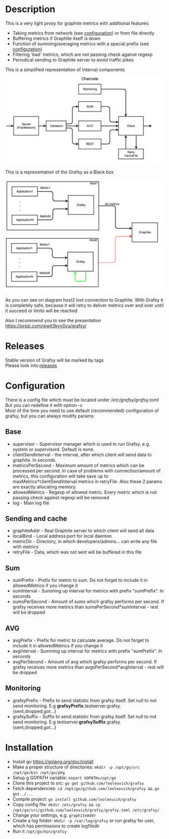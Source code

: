 # Description

This is a very light proxy for graphite metrics with additional features:
- Taking metrics from network (see [configuration](https://github.com/leoleovich/grafsy#configuration)) or from file directly
- Buffering metrics if Graphite itself is down
- Function of summing/averaging metrics with a special prefix (see [configuration](https://github.com/leoleovich/grafsy#configuration))
- Filtering 'bad' metrics, which are not passing check against regexp
- Periodical sending to Graphite server to avoid traffic pikes

This is a simplified representation of internal components

![](https://raw.githubusercontent.com/leoleovich/images/master/Grafsy%20Program%20schema.png)

This is a representation of the Grafsy as a Black box

![](https://raw.githubusercontent.com/leoleovich/images/master/Grafsy.png)

As you can see on diagram host2 lost connection to Graphite. With Grafsy it is completely safe, because it will retry to deliver metrics over and over until it succeed or limits will be reached


Also I recommend you to see the presentation https://prezi.com/giwit3kyy0vu/grafsy/

# Releases

Stable version of Grafsy will be marked by tags  
Please look into [releases](https://github.com/leoleovich/grafsy/releases)  

# Configuration

There is a config file which must be located under */etc/grafsy/grafsy.toml*  
But you can redefine it with option *-c*  
Most of the time you need to use default (recommended) configuration of grafsy, but you can always modify params:

## Base

- supervisor - Supervisor manager which is used to run Grafsy. e.g. system or supervisord. Default is none.
- clientSendInterval - the interval, after which client will send data to graphite. In seconds.
- metricsPerSecond - Maximum amount of metrics which can be processed per second.
    In case of problems with connection/amount of metrics, this configuration will take save up to maxMetrics\*clientSendInterval metrics in retryFile.
    Also these 2 params are exactly allocating memory.
- allowedMetrics - Regexp of allowed metric. Every metric which is not passing check against regexp will be removed
- log - Main log file

## Sending and cache

- graphiteAddr - Real Graphite server to which client will send all data
- localBind - Local address:port for local daemon
- metricDir - Directory, in which developers/admins... can write any file with metrics
- retryFile - Data, which was not sent will be buffered in this file

## Sum

- sumPrefix - Prefix for metric to sum. Do not forget to include it in allowedMetrics if you change it
- sumInterval - Summing up interval for metrics with prefix "sumPrefix". In seconds
- sumsPerSecond - Amount of sums which grafsy performs per second. If grafsy receives more metrics than sumsPerSecond*sumInterval - rest will be dropped

## AVG

- avgPrefix - Prefix for metric to calculate average. Do not forget to include it in allowedMetrics if you change it
- avgInterval - Summing up interval for metrics with prefix "sumPrefix". In seconds
- avgPerSecond - Amount of avg which grafsy performs per second. If grafsy receives more metrics than avgsPerSecond*avgInterval - rest will be dropped

## Monitoring

- grafsyPrefix - Prefix to send statistic from grafsy itself. Set null to not send monitoring. E.g **grafsyPrefix**.testserver.grafsy.{sent,dropped,got...}
- grafsySuffix - Suffix to send statistic from grafsy itself. Set null to not send monitoring. E.g testserver.**grafsySuffix**.grafsy.{sent,dropped,got...}

# Installation

- Install go https://golang.org/doc/install
- Make a proper structure of directories: ```mkdir -p /opt/go/src /opt/go/bin /opt/go/pkg```
- Setup g GOPATH variable: ```export GOPATH=/opt/go```
- Clone this project to src: ```go get github.com/leoleovich/grafsy```
- Fetch dependencies: ```cd /opt/go/github.com/leoleovich/grafsy && go get ./...```
- Compile project: ```go install github.com/leoleovich/grafsy```
- Copy config file: ```mkdir /etc/grafsy && cp /opt/go/src/github.com/leoleovich/grafsy/grafsy.toml /etc/grafsy/```
- Change your settings, e.g. ```graphiteAddr```
- Create a log folder: ```mkdir -p /var/log/grafsy``` or run grafsy for user, which has permissions to create logfiledir
- Run it ```/opt/go/bin/grafsy```
